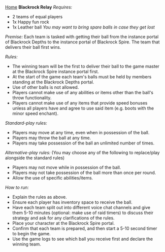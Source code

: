 [Home](../index.md)
**Blackrock Relay**
*Requires:*
- 2 teams of equal players
- 1x Happy fun rock
- 1x Leather ball
*You may want to bring spare balls in case they get lost*

*Premise:*
Each team is tasked with getting their ball from the instance portal of Blackrock Depths to the instance portal of Blackrock Spire. The team that delivers their ball first wins.

*Rules:*
- The winning team will be the first to deliver their ball to the game master at the Blackrock Spire instance portal first.
- At the start of the game each team's balls must be held by members standing at the Blackrock Depths portal.
- Use of other balls is not allowed.
- Players cannot make use of any abilities or items other than the ball's throw functionality.
- Players cannot make use of any items that provide speed bonuses unless all players have and agree to use said item (e.g. boots with the minor speed enchant).

*Standard-play rules:*
- Players may move at any time, even when in possession of the ball.
- Players may throw the ball at any time.
- Players may take possession of the ball an unlimited number of times.

*Alternative-play rules:* (You may choose any of the following to replace/play alongside the standard rules)
- Players may not move while in possession of the ball.
- Players may not take possession of the ball more than once per round.
- Allow the use of specific abilities/items.

*How to run:*
- Explain the rules as above.
- Ensure each player has inventory space to receive the ball.
- Have each team split out into different voice chat channels and give them 5-10 minutes (optional: make use of raid timers) to discuss their strategy and ask for any clarifications of the rules.
- Place your character at the Blackrock Spire portal.
- Confirm that each team is prepared, and then start a 5-10 second timer to begin the game.
- Use the game logs to see which ball you receive first and declare the winning team.
